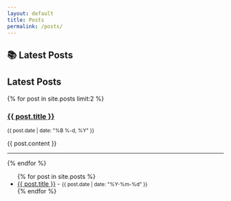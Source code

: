 ```yaml
---
layout: default
title: Posts
permalink: /posts/
---
```


## 📚 Latest Posts


<h2>Latest Posts</h2>
{% for post in site.posts limit:2 %}
  <article>
    <h3><a href="{{ post.url }}">{{ post.title }}</a></h3>
    <p><small>{{ post.date | date: "%B %-d, %Y" }}</small></p>
    <div>
      {{ post.content }}
    </div>
    <hr>
  </article>
{% endfor %}

<ul>
  {% for post in site.posts %}
    <li>
      <a href="{{ site.baseurl }}{{ post.url }}">{{ post.title }}</a> - <small>{{ post.date | date: "%Y-%m-%d" }}</small>
    </li>
  {% endfor %}
</ul>

